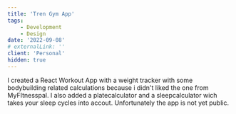 ```yaml
---
title: 'Tren Gym App'
tags:
    - Development
    - Design
date: '2022-09-08'
# externalLink: ''
client: 'Personal'
hidden: true
---
```


I created a React Workout App with a weight tracker with some bodybuilding related calculations because i didn't liked the one from MyFItnesspal. I also added a platecalculator and a sleepcalculator wich takes your sleep cycles into accout. Unfortunately the app is not yet public.
